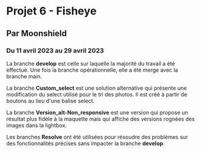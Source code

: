 # Projet 6 - Fisheye
## Par Moonshield 
### Du 11 avril 2023 au 29 avril 2023

La branche **develop** est celle sur laquelle la majorité du travail a été effectué. Une fois la branche opérationnelle, elle a été merge avec la branche main.

La branche **Custom_select** est une solution alternative qui présente une modification du select utilisé pour le tri des photos. Il est créé à partir de boutons au lieu d'une balise select.

La branche **Version_alt-Non_responsive** est une version qui propose un résultat plus fidèle à la maquette mais qui affiche des versions rognées des images dans la lightbox.

Les branches **Resolve** ont été utilisées pour résoudre des problèmes sur des fonctionnalités précises sans impacter la branche **develop**.
